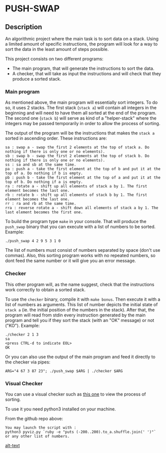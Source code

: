 # PUSH-SWAP

## Description
An algorithmic project where the main task is to sort data on a stack.
Using a limited amount of specific instructions, the program will look for a way to sort the data in the least amount of steps possible.

This project consists on two different programs:
- The main program, that will generate the instructions to sort the data.
- A checker, that will take as input the instructions and will check that they produce a sorted stack.

### Main program
As mentioned above, the main program will essentially sort integers. To do so, it uses 2 stacks. The first stack (`stack a`) will contain all integers in the beginning and will need to have them all sorted at the end of the program. The second one (`stack b`) will serve as kind of a "helper-stack" where the integers may be passed temporarily in order to allow the process of sorting.

The output of the program will be the instructions that makes the `stack a` sorted in ascending order. These instructions are:

```
sa : swap a - swap the first 2 elements at the top of stack a. Do nothing if there is only one or no elements).
sb : swap b - swap the first 2 elements at the top of stack b. Do nothing if there is only one or no elements).
ss : sa and sb at the same time.
pa : push a - take the first element at the top of b and put it at the top of a. Do nothing if b is empty.
pb : push b - take the first element at the top of a and put it at the top of b. Do nothing if a is empty.
ra : rotate a - shift up all elements of stack a by 1. The first element becomes the last one.
rb : rotate b - shift up all elements of stack b by 1. The first element becomes the last one.
rr : ra and rb at the same time.
rra : reverse rotate a - shift down all elements of stack a by 1. The last element becomes the first one.
```

To build the program type `make` in your console. That will produce the `push_swap` binary that you can execute with a list of numbers to be sorted. Example:

```./push_swap 4 2 9 5 3 1 0```

The list of numbers must consist of numbers separated by space (don't use commas). Also, this sorting program works with no repeated numbers, so dont feed the same number or it will give you an error message.

### Checker
This other program will, as the name suggest, check that the instructions work correctly to obtain a sorted stack.

To use the `checker` binary, compile it with `make bonus`. Then execute it with a list of numbers as arguments. This list of number depicts the initial state of `stack a` (ie. the initial position of the numbers in the stack). After that, the program will read from stdin every instruction generated by the main program and tell you if they sort the stack (with an "OK" message) or not ("KO"). Example:

```
./checker 2 1 3
sa
<press CTRL-d to indicate EOL>
OK
```
Or you can also use the output of the main program and feed it directly to the checker via pipes:

```ARG="4 67 3 87 23"; ./push_swap $ARG | ./checker $ARG```

### Visual Checker
You can use a visual checker such as [this one](https://github.com/opsec-infosec/push_swap_visualizer) to view the process of sorting.

To use it you need python3 installed on your machine.

From the github repo above:
```
You may launch the script with :
python3 pyviz.py `ruby -e "puts (-200..200).to_a.shuffle.join(' ')"`
or any other list of numbers.
```

[alt-text]()
